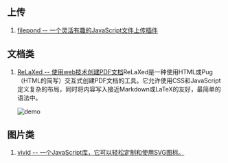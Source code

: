 ## 上传
1. [filepond -- 一个灵活有趣的JavaScript文件上传插件](https://github.com/pqina/filepond)
## 文档类
1. [ReLaXed -- 使用web技术创建PDF文档](https://github.com/RelaxedJS/ReLaXed)ReLaXed是一种使用HTML或Pug（HTML的简写）交互式创建PDF文档的工具。它允许使用CSS和JavaScript定义复杂的布局，同时将内容写入接近Markdown或LaTeX的友好，最简单的语法中。
    
    ![demo](https://camo.githubusercontent.com/be077d7379399961977b45a802b675f5c18f170a/68747470733a2f2f692e696d6775722e636f6d2f344e34665359592e676966)
## 图片类
1. [vivid -- 一个JavaScript库，它可以轻松定制和使用SVG图标。](https://github.com/webkul/vivid)